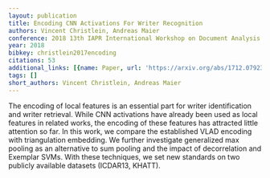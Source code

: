 ```yaml
---
layout: publication
title: Encoding CNN Activations For Writer Recognition
authors: Vincent Christlein, Andreas Maier
conference: 2018 13th IAPR International Workshop on Document Analysis Systems (DAS)
year: 2018
bibkey: christlein2017encoding
citations: 53
additional_links: [{name: Paper, url: 'https://arxiv.org/abs/1712.07923'}]
tags: []
short_authors: Vincent Christlein, Andreas Maier
---
```

The encoding of local features is an essential part for writer identification
and writer retrieval. While CNN activations have already been used as local
features in related works, the encoding of these features has attracted little
attention so far. In this work, we compare the established VLAD encoding with
triangulation embedding. We further investigate generalized max pooling as an
alternative to sum pooling and the impact of decorrelation and Exemplar SVMs.
With these techniques, we set new standards on two publicly available datasets
(ICDAR13, KHATT).